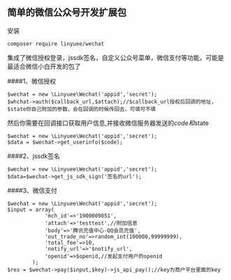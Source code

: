 简单的微信公众号开发扩展包
-------
安装
```
composer require linyuee/wechat
```
集成了微信授权登录，jssdk签名，自定义公众号菜单，微信支付等功能，可能是最适合微信小白开发的包了

####1、微信授权

```
$wechat = new \Linyuee\Wechat('appid','secret');
$whchat->auth($callback_url,$attach);//$callback_url授权后回调的地址，$state你自己附加的参数，会在回调的时候传回去，可填可不填
```
然后你需要在回调接口获取用户信息,并接收微信服务器发送的$code和$state
```
$wechat = new \Linyuee\Wechat('appid','secret');
$data = $wechat->get_userinfo($code);
```

####2、jssdk签名

```
$wechat = new \Linyuee\Wechat('appid','secret');
$data=$wechat->get_js_sdk_sign('签名的url');
```

####3、微信支付

```
$wechat = new \Linyuee\Wechat('appid','secret');
$input = array(
            'mch_id'=>'1900009851',
            'attach'=>'testtest',//附加信息
            'body'=>'腾讯充值中心-QQ会员充值',
            'out_trade_no'=>random_int(100000,99999999),
            'total_fee'=>10,
            'notify_url'=>'$notify_url',
            'openid'=>$openid,//发起支付用户的openid
        );
$res = $wechat->pay($input,$key)->js_api_pay();//key为商户平台里面的key
```
